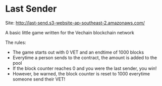 # Last Sender

Site: http://last-send.s3-website-ap-southeast-2.amazonaws.com/

A basic little game written for the Vechain blockchain network

The rules:

- The game starts out with 0 VET and an endtime of 1000 blocks
- Everytime a person sends to the contract, the amount is added to the pool
- If the block counter reaches 0 and you were the last sender, you win!
- However, be warned, the block counter is reset to 1000 everytime someone send their VET!
